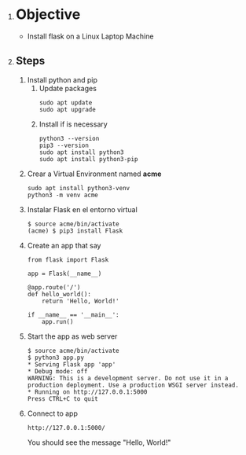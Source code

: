 1.  # Objective
    - Install flask on a Linux Laptop Machine
2. ## Steps
    1. Install python and pip
       1. Update packages 
           ```
           sudo apt update
           sudo apt upgrade
           ```
       2. Install if is necessary
           ```
           python3 --version
           pip3 --version
           sudo apt install python3
           sudo apt install python3-pip
           ```
    2. Crear a Virtual Environment named **acme**
        ```
        sudo apt install python3-venv
        python3 -m venv acme
        ```
    3. Instalar Flask en el entorno virtual
        ```
        $ source acme/bin/activate
        (acme) $ pip3 install Flask
        ```
    4.  Create an app that say 
        ```
        from flask import Flask

        app = Flask(__name__)

        @app.route('/')
        def hello_world():
            return 'Hello, World!'

        if __name__ == '__main__':
            app.run()
        ```
    5.  Start the app as web server
        ```
        $ source acme/bin/activate
        $ python3 app.py
        * Serving Flask app 'app'
        * Debug mode: off
        WARNING: This is a development server. Do not use it in a production deployment. Use a production WSGI server instead.
        * Running on http://127.0.0.1:5000
        Press CTRL+C to quit
        ```
    6.  Connect to app
        ```
        http://127.0.0.1:5000/
        ```
        You should see the message "Hello, World!"
